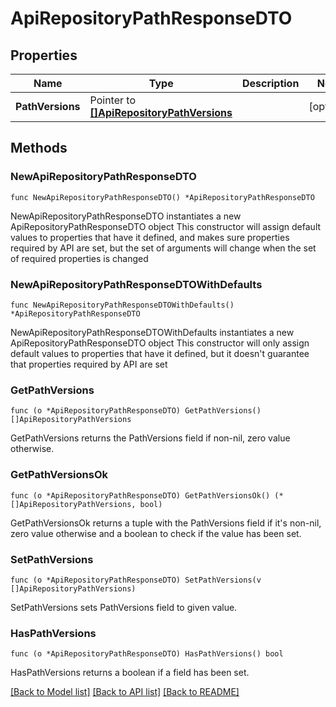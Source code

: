 # ApiRepositoryPathResponseDTO

## Properties

Name | Type | Description | Notes
------------ | ------------- | ------------- | -------------
**PathVersions** | Pointer to [**[]ApiRepositoryPathVersions**](ApiRepositoryPathVersions.md) |  | [optional] 

## Methods

### NewApiRepositoryPathResponseDTO

`func NewApiRepositoryPathResponseDTO() *ApiRepositoryPathResponseDTO`

NewApiRepositoryPathResponseDTO instantiates a new ApiRepositoryPathResponseDTO object
This constructor will assign default values to properties that have it defined,
and makes sure properties required by API are set, but the set of arguments
will change when the set of required properties is changed

### NewApiRepositoryPathResponseDTOWithDefaults

`func NewApiRepositoryPathResponseDTOWithDefaults() *ApiRepositoryPathResponseDTO`

NewApiRepositoryPathResponseDTOWithDefaults instantiates a new ApiRepositoryPathResponseDTO object
This constructor will only assign default values to properties that have it defined,
but it doesn't guarantee that properties required by API are set

### GetPathVersions

`func (o *ApiRepositoryPathResponseDTO) GetPathVersions() []ApiRepositoryPathVersions`

GetPathVersions returns the PathVersions field if non-nil, zero value otherwise.

### GetPathVersionsOk

`func (o *ApiRepositoryPathResponseDTO) GetPathVersionsOk() (*[]ApiRepositoryPathVersions, bool)`

GetPathVersionsOk returns a tuple with the PathVersions field if it's non-nil, zero value otherwise
and a boolean to check if the value has been set.

### SetPathVersions

`func (o *ApiRepositoryPathResponseDTO) SetPathVersions(v []ApiRepositoryPathVersions)`

SetPathVersions sets PathVersions field to given value.

### HasPathVersions

`func (o *ApiRepositoryPathResponseDTO) HasPathVersions() bool`

HasPathVersions returns a boolean if a field has been set.


[[Back to Model list]](../README.md#documentation-for-models) [[Back to API list]](../README.md#documentation-for-api-endpoints) [[Back to README]](../README.md)


